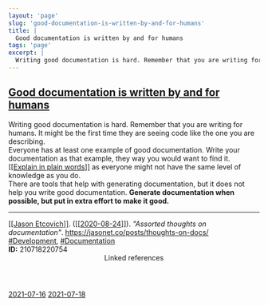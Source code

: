 ```yaml
---
layout: 'page'
slug: 'good-documentation-is-written-by-and-for-humans'
title: |
  Good documentation is written by and for humans
tags: 'page'
excerpt: |
  Writing good documentation is hard. Remember that you are writing for humans. It might be the first time they are seeing code like the one you are describing.
---
```


<h2 class="text-3xl font-semibold mb-4"><a class="rounded-sm focus:outline-none focus:ring-2 focus:ring-offset-2 dark:focus:ring-offset-gray-900 dark:focus:ring-pink-400 focus:ring-pink-700" href="/pages/good-documentation-is-written-by-and-for-humans">Good documentation is written by and for humans</a></h2>

<div class="space-y-3">
<div class="element-block ml-0"><div class="flex-1">Writing good documentation is hard. Remember that you are writing for humans. It might be the first time they are seeing code like the one you are describing.</div></div>

<div class="element-block ml-0"><div class="flex-1">Everyone has at least one example of good documentation. Write your documentation as that example, they way you would want to find it. <a class="text-teal-700 dark:text-teal-400 rounded-sm group focus:outline-none focus:ring-2 focus:ring-offset-2 dark:focus:ring-offset-gray-900 dark:focus:ring-pink-400 focus:ring-pink-700" href="/pages/explain-in-plain-words"><span class="text-gray-300 dark:text-gray-500 group-hover:text-teal-900">[[</span>Explain in plain words<span class="text-gray-300 dark:text-gray-500 group-hover:text-teal-900">]]</span></a> as everyone might not have the same level of knowledge as you do.</div></div>

<div class="element-block ml-0"><div class="flex-1">There are tools that help with generating documentation, but it does not help you write good documentation. <strong class="text-rose-600 dark:text-rose-400">Generate documentation when possible, but put in extra effort to make it good.</strong></div></div>

<hr class="border-gray-700 !my-5" />

<div class="element-block ml-0"><div class="flex-1"><a class="text-teal-700 dark:text-teal-400 rounded-sm group focus:outline-none focus:ring-2 focus:ring-offset-2 dark:focus:ring-offset-gray-900 dark:focus:ring-pink-400 focus:ring-pink-700" href="/pages/jason-etcovich"><span class="text-gray-300 dark:text-gray-500 group-hover:text-teal-900">[[</span>Jason Etcovich<span class="text-gray-300 dark:text-gray-500 group-hover:text-teal-900">]]</span></a>. (<a class="text-teal-700 dark:text-teal-400 rounded-sm group focus:outline-none focus:ring-2 focus:ring-offset-2 dark:focus:ring-offset-gray-900 dark:focus:ring-pink-400 focus:ring-pink-700" href="/journals/2020-08-24"><span class="text-gray-300 dark:text-gray-500 group-hover:text-teal-900">[[</span>2020-08-24<span class="text-gray-300 dark:text-gray-500 group-hover:text-teal-900">]]</span></a>). <em>"Assorted thoughts on documentation"</em>. <a class="text-indigo-600 dark:text-indigo-400 rounded-sm focus:outline-none focus:ring-2 focus:ring-offset-2 dark:focus:ring-offset-gray-900 dark:focus:ring-pink-400 focus:ring-pink-700" href="https://jasonet.co/posts/thoughts-on-docs/" target="_blank" rel="noopener noreferrer">https://jasonet.co/posts/thoughts-on-docs/</a></div></div>

<div class="element-block ml-0"><div class="flex-1"><a class="dark:text-gray-400 text-gray-500" href="/pages/development">#Development</a>, <a class="dark:text-gray-400 text-gray-500" href="/pages/documentation">#Documentation</a></div></div>

<div class="element-block ml-0"><div class="flex-1"><strong class="text-rose-600 dark:text-rose-400">ID:</strong> 210718220754</div></div>
</div>


<section class="mt-8 space-y-2">
<header class="text-gray-500 dark:text-gray-400">Linked references</header>
<a class="block bg-gray-100 dark:bg-gray-800 p-4 rounded text-teal-700 dark:text-teal-400 focus:outline-none focus:ring-2 focus:ring-offset-2 dark:focus:ring-offset-gray-900 focus:ring-teal-700 dark:focus:ring-teal-400 hover:ring-2 hover:ring-offset-2 dark:hover:ring-offset-gray-900 dark:hover:ring-teal-400 hover:ring-teal-700" href="/journals/2021-07-16">2021-07-16</a>
<a class="block bg-gray-100 dark:bg-gray-800 p-4 rounded text-teal-700 dark:text-teal-400 focus:outline-none focus:ring-2 focus:ring-offset-2 dark:focus:ring-offset-gray-900 focus:ring-teal-700 dark:focus:ring-teal-400 hover:ring-2 hover:ring-offset-2 dark:hover:ring-offset-gray-900 dark:hover:ring-teal-400 hover:ring-teal-700" href="/journals/2021-07-18">2021-07-18</a>
  </section>
